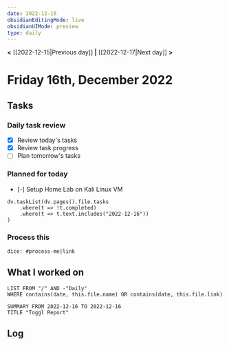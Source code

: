 ```yaml
---
date: 2022-12-16
obsidianEditingMode: live
obsidianUIMode: preview
type: daily
---
```


**<** [[2022-12-15|Previous day]] **|** [[2022-12-17|Next day]] **>**

# Friday 16th, December 2022

## Tasks

### Daily task review
- [x] Review today's tasks
- [x] Review task progress
- [ ] Plan tomorrow's tasks

### Planned for today
- [-] Setup Home Lab on Kali Linux VM

```dataviewjs
dv.taskList(dv.pages().file.tasks
	.where(t => !t.completed)
	.where(t => t.text.includes("2022-12-16"))
)
```

### Process this
`dice: #process-me|link`

## What I worked on
```dataview
LIST FROM "/" AND -"Daily"
WHERE contains(date, this.file.name) OR contains(date, this.file.link)
```

```toggl
SUMMARY FROM 2022-12-16 TO 2022-12-16
TITLE "Toggl Report"
```

## Log
